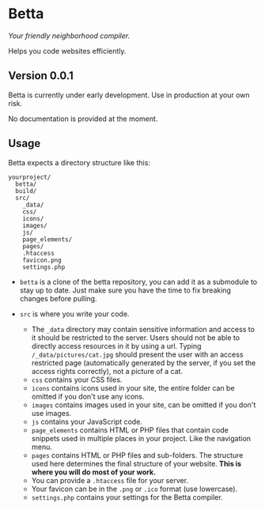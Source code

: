 # Betta

_Your friendly neighborhood compiler._

Helps you code websites efficiently.

## Version 0.0.1

Betta is currently under early development. Use in production at your own risk.

No documentation is provided at the moment.

## Usage

Betta expects a directory structure like this:

```
yourproject/
  betta/
  build/
  src/
    _data/
    css/
    icons/
    images/
    js/
    page_elements/
    pages/
    .htaccess
    favicon.png
    settings.php
```

- `betta` is a clone of the betta repository, you can add it as a submodule to stay up to date. Just make sure you have the time to fix breaking changes before pulling.
- `src` is where you write your code.

  - The `_data` directory may contain sensitive information and access to it should be restricted to the server. Users should not be able to directly access resources in it by using a url. Typing `/_data/pictures/cat.jpg` should present the user with an access restricted page (automatically generated by the server, if you set the access rights correctly), not a picture of a cat.
  - `css` contains your CSS files.
  - `icons` contains icons used in your site, the entire folder can be omitted if you don't use any icons.
  - `images` contains images used in your site, can be omitted if you don't use images.
  - `js` contains your JavaScript code.
  - `page_elements` contains HTML or PHP files that contain code snippets used in multiple places in your project. Like the navigation menu.
  - `pages` contains HTML or PHP files and sub-folders. The structure used here determines the final structure of your website. **This is where you will do most of your work.**
  - You can provide a `.htaccess` file for your server.
  - Your favicon can be in the `.png` or `.ico` format (use lowercase).
  - `settings.php` contains your settings for the Betta compiler.
